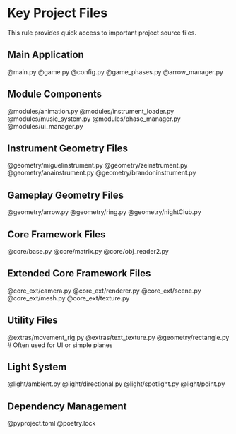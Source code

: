 # Key Project Files

This rule provides quick access to important project source files.

## Main Application

@main.py
@game.py
@config.py
@game_phases.py
@arrow_manager.py

## Module Components

@modules/animation.py
@modules/instrument_loader.py
@modules/music_system.py
@modules/phase_manager.py
@modules/ui_manager.py

## Instrument Geometry Files

@geometry/miguelinstrument.py
@geometry/zeinstrument.py
@geometry/anainstrument.py
@geometry/brandoninstrument.py

## Gameplay Geometry Files

@geometry/arrow.py
@geometry/ring.py
@geometry/nightClub.py

## Core Framework Files

@core/base.py
@core/matrix.py
@core/obj_reader2.py

## Extended Core Framework Files

@core_ext/camera.py
@core_ext/renderer.py
@core_ext/scene.py
@core_ext/mesh.py
@core_ext/texture.py

## Utility Files

@extras/movement_rig.py
@extras/text_texture.py
@geometry/rectangle.py # Often used for UI or simple planes

## Light System

@light/ambient.py
@light/directional.py
@light/spotlight.py
@light/point.py

## Dependency Management

@pyproject.toml
@poetry.lock

